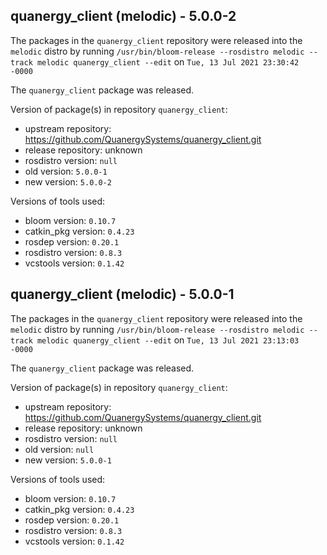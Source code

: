 ## quanergy_client (melodic) - 5.0.0-2

The packages in the `quanergy_client` repository were released into the `melodic` distro by running `/usr/bin/bloom-release --rosdistro melodic --track melodic quanergy_client --edit` on `Tue, 13 Jul 2021 23:30:42 -0000`

The `quanergy_client` package was released.

Version of package(s) in repository `quanergy_client`:

- upstream repository: https://github.com/QuanergySystems/quanergy_client.git
- release repository: unknown
- rosdistro version: `null`
- old version: `5.0.0-1`
- new version: `5.0.0-2`

Versions of tools used:

- bloom version: `0.10.7`
- catkin_pkg version: `0.4.23`
- rosdep version: `0.20.1`
- rosdistro version: `0.8.3`
- vcstools version: `0.1.42`


## quanergy_client (melodic) - 5.0.0-1

The packages in the `quanergy_client` repository were released into the `melodic` distro by running `/usr/bin/bloom-release --rosdistro melodic --track melodic quanergy_client --edit` on `Tue, 13 Jul 2021 23:13:03 -0000`

The `quanergy_client` package was released.

Version of package(s) in repository `quanergy_client`:

- upstream repository: https://github.com/QuanergySystems/quanergy_client.git
- release repository: unknown
- rosdistro version: `null`
- old version: `null`
- new version: `5.0.0-1`

Versions of tools used:

- bloom version: `0.10.7`
- catkin_pkg version: `0.4.23`
- rosdep version: `0.20.1`
- rosdistro version: `0.8.3`
- vcstools version: `0.1.42`



